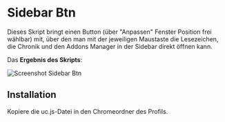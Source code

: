 # Sidebar Btn
 Dieses Skript bringt einen Button (über "Anpassen" Fenster Position frei wählbar) mit, über den man mit der jeweiligen Maustaste 
 die Lesezeichen, die Chronik und den Addons Manager in der Sidebar direkt öffnen kann.

Das **Ergebnis des Skripts**:

![Screenshot Sidebar Btn](https://github.com/ardiman/userChrome.js/raw/master/sidebarbtn/scr_sidebarbtn.png)

## Installation
Kopiere die uc.js-Datei in den Chromeordner des Profils.